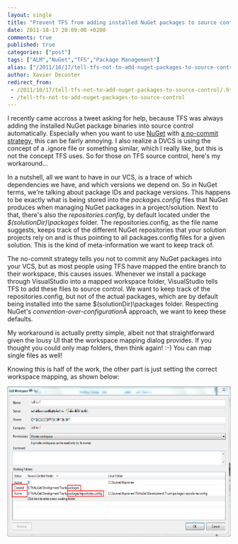 ```yaml
---
layout: single
title: "Prevent TFS from adding installed NuGet packages to source control"
date: 2011-10-17 20:09:00 +0200
comments: true
published: true
categories: ["post"]
tags: ["ALM","NuGet","TFS","Package Management"]
alias: ["/2011/10/17/tell-tfs-not-to-add-nuget-packages-to-source-control/"]
author: Xavier Decoster
redirect_from:
 - /2011/10/17/tell-tfs-not-to-add-nuget-packages-to-source-control/.html
 - /tell-tfs-not-to-add-nuget-packages-to-source-control
---
```

<p>I recently came accross a tweet asking for help, because TFS was always adding the installed NuGet package binaries into source control automatically. Especially when you want to use <a href="http://www.nuget.org" target="_blank">NuGet</a> with <a href="/post/2011/07/18/Continuous-Package-Integration-NuGet-vs-Source-Control.html" target="_blank">a no-commit strategy</a>, this can be fairly annoying. I also realize a DVCS is using the concept of a .ignore file or something similar, which I really like, but this is not the concept TFS uses. So for those on TFS source control, here's my workaround...</p>

<p>In a nutshell, all we want to have in our VCS, is a trace of which dependencies we have, and which versions we depend on. So in NuGet terms, we're talking about package IDs and package versions. This happens to be exactly what is being stored into the <em>packages.config</em> files that NuGet produces when managing NuGet packages in a project/solution. Next to that, there's also the <em>repositories.config</em>, by default located under the <em>$(solutionDir)\packages</em> folder. The repositories.config, as the file name suggests, keeps track of the different NuGet repositories that your solution projects rely on and is thus pointing to all packages.config files for a given solution. This is the kind of meta-information we want to keep track of.</p>

<p>The no-commit strategy tells you not to commit any NuGet packages into your VCS, but as most people using TFS have mapped the entire branch to their workspace, this causes issues. Whenever we install a package through VisualStudio into a mapped workspace folder, VisualStudio tells TFS to add these files to source control. We want to keep track of the repositories.config, but not of the actual packages, which are by default being installed into the same $(solutionDir)\packages folder. Respecting NuGet's <em>convention-over-configuration</em>Â approach, we want to keep these defaults.</p>

<p>My workaround is actually pretty simple, albeit not that straightforward given the lousy UI that the workspace mapping dialog provides. If you thought you could only map folders, then think again! :-) You can map single files as well!</p>

<p>Knowing this is half of the work, the other part is just setting the correct workspace mapping, as shown below:</p>

<p><a href="/images/2011-10-17/tfs_workspace_nuget_packages_folder.png" target="_blank"><img width="650" height="338" alt="" src="/images/2011-10-17/tfs_workspace_nuget_packages_folder.png" /></a></p>
